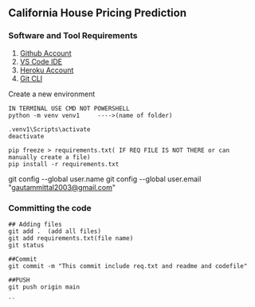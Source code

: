 ## California House Pricing Prediction

### Software and Tool Requirements

1. [Github Account](https://github.com)
2. [VS Code IDE](https://code.visualstudio.com)
3. [Heroku Account](https://heroku.com)
4. [Git CLI](https://git-scm.com/book/en/v2/Getting-Started-The-Command-Line)


Create a new environment

```
IN TERMINAL USE CMD NOT POWERSHELL
python -m venv venv1     ---->(name of folder)  

.venv1\Scripts\activate
deactivate

pip freeze > requirements.txt( IF REQ FILE IS NOT THERE or can manually create a file)
pip install -r requirements.txt

```

git config --global user.name
git config --global user.email "gautammittal2003@gmail.com"

### Committing the code
```
## Adding files
git add .  (add all files)
git add requirements.txt(file name)
git status

##Commit
git commit -m "This commit include req.txt and readme and codefile"  

##PUSH
git push origin main

``
